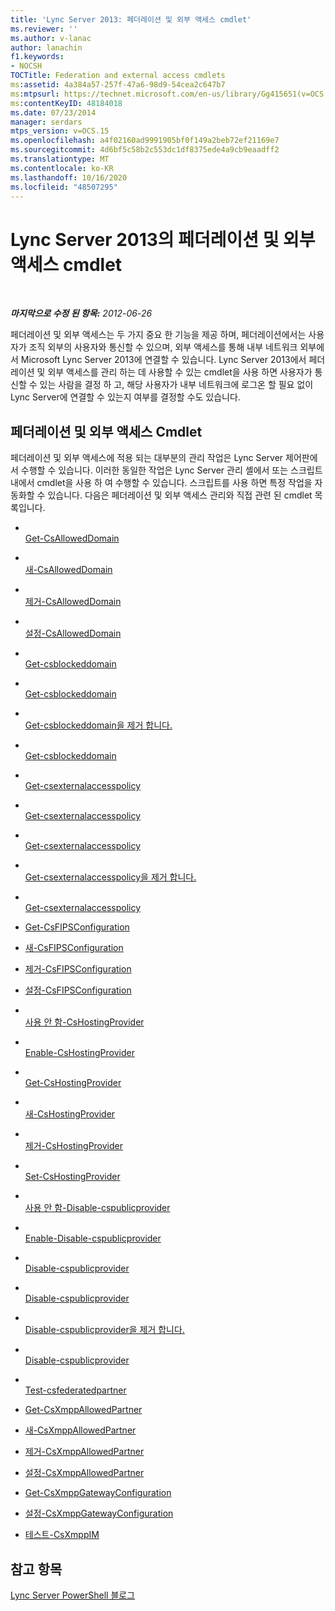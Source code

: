 ```yaml
---
title: 'Lync Server 2013: 페더레이션 및 외부 액세스 cmdlet'
ms.reviewer: ''
ms.author: v-lanac
author: lanachin
f1.keywords:
- NOCSH
TOCTitle: Federation and external access cmdlets
ms:assetid: 4a384a57-257f-47a6-98d9-54cea2c647b7
ms:mtpsurl: https://technet.microsoft.com/en-us/library/Gg415651(v=OCS.15)
ms:contentKeyID: 48184018
ms.date: 07/23/2014
manager: serdars
mtps_version: v=OCS.15
ms.openlocfilehash: a4f02160ad9991905bf0f149a2beb72ef21169e7
ms.sourcegitcommit: 4d6bf5c58b2c553dc1df8375ede4a9cb9eaadff2
ms.translationtype: MT
ms.contentlocale: ko-KR
ms.lasthandoff: 10/16/2020
ms.locfileid: "48507295"
---
```

# <a name="federation-and-external-access-cmdlets-in-lync-server-2013"></a>Lync Server 2013의 페더레이션 및 외부 액세스 cmdlet

<div data-xmlns="http://www.w3.org/1999/xhtml">

<div class="topic" data-xmlns="http://www.w3.org/1999/xhtml" data-msxsl="urn:schemas-microsoft-com:xslt" data-cs="https://msdn.microsoft.com/">

<div data-asp="https://msdn2.microsoft.com/asp">



</div>

<div id="mainSection">

<div id="mainBody">

<span> </span>

_**마지막으로 수정 된 항목:** 2012-06-26_

페더레이션 및 외부 액세스는 두 가지 중요 한 기능을 제공 하며, 페더레이션에서는 사용자가 조직 외부의 사용자와 통신할 수 있으며, 외부 액세스를 통해 내부 네트워크 외부에서 Microsoft Lync Server 2013에 연결할 수 있습니다. Lync Server 2013에서 페더레이션 및 외부 액세스를 관리 하는 데 사용할 수 있는 cmdlet을 사용 하면 사용자가 통신할 수 있는 사람을 결정 하 고, 해당 사용자가 내부 네트워크에 로그온 할 필요 없이 Lync Server에 연결할 수 있는지 여부를 결정할 수도 있습니다.

<div>

## <a name="federation-and-external-access-cmdlets"></a>페더레이션 및 외부 액세스 Cmdlet

페더레이션 및 외부 액세스에 적용 되는 대부분의 관리 작업은 Lync Server 제어판에서 수행할 수 있습니다. 이러한 동일한 작업은 Lync Server 관리 셸에서 또는 스크립트 내에서 cmdlet을 사용 하 여 수행할 수 있습니다. 스크립트를 사용 하면 특정 작업을 자동화할 수 있습니다. 다음은 페더레이션 및 외부 액세스 관리와 직접 관련 된 cmdlet 목록입니다.

  - <span></span>  
    [Get-CsAllowedDomain](https://technet.microsoft.com/library/Gg398164(v=OCS.15))

  - <span></span>  
    [새-CsAllowedDomain](https://technet.microsoft.com/library/Gg398628(v=OCS.15))

  - <span></span>  
    [제거-CsAllowedDomain](https://technet.microsoft.com/library/Gg398913(v=OCS.15))

  - <span></span>  
    [설정-CsAllowedDomain](https://technet.microsoft.com/library/Gg398931(v=OCS.15))

<!-- end list -->

  - <span></span>  
    [Get-csblockeddomain](https://technet.microsoft.com/library/Gg398424(v=OCS.15))

  - <span></span>  
    [Get-csblockeddomain](https://technet.microsoft.com/library/Gg398822(v=OCS.15))

  - <span></span>  
    [Get-csblockeddomain을 제거 합니다.](https://technet.microsoft.com/library/Gg425832(v=OCS.15))

  - <span></span>  
    [Get-csblockeddomain](https://technet.microsoft.com/library/Gg398090(v=OCS.15))

<!-- end list -->

  - <span></span>  
    [Get-csexternalaccesspolicy](https://technet.microsoft.com/library/Gg425805(v=OCS.15))

  - <span></span>  
    [Get-csexternalaccesspolicy](https://technet.microsoft.com/library/Gg425942(v=OCS.15))

  - <span></span>  
    [Get-csexternalaccesspolicy](https://technet.microsoft.com/library/Gg398441(v=OCS.15))

  - <span></span>  
    [Get-csexternalaccesspolicy을 제거 합니다.](https://technet.microsoft.com/library/Gg399057(v=OCS.15))

  - <span></span>  
    [Get-csexternalaccesspolicy](https://technet.microsoft.com/library/Gg398916(v=OCS.15))

<!-- end list -->

  - [Get-CsFIPSConfiguration](https://technet.microsoft.com/library/JJ204904(v=OCS.15))

  - [새-CsFIPSConfiguration](https://technet.microsoft.com/library/JJ205114(v=OCS.15))

  - [제거-CsFIPSConfiguration](https://technet.microsoft.com/library/JJ205201(v=OCS.15))

  - [설정-CsFIPSConfiguration](https://technet.microsoft.com/library/JJ205084(v=OCS.15))

<!-- end list -->

  - <span></span>  
    [사용 안 함-CsHostingProvider](https://technet.microsoft.com/library/Gg398481(v=OCS.15))

  - <span></span>  
    [Enable-CsHostingProvider](https://technet.microsoft.com/library/Gg398166(v=OCS.15))

  - <span></span>  
    [Get-CsHostingProvider](https://technet.microsoft.com/library/Gg413078(v=OCS.15))

  - <span></span>  
    [새-CsHostingProvider](https://technet.microsoft.com/library/Gg398490(v=OCS.15))

  - <span></span>  
    [제거-CsHostingProvider](https://technet.microsoft.com/library/Gg425809(v=OCS.15))

  - <span></span>  
    [Set-CsHostingProvider](https://technet.microsoft.com/library/Gg398532(v=OCS.15))

<!-- end list -->

  - <span></span>  
    [사용 안 함-Disable-cspublicprovider](https://technet.microsoft.com/library/Gg398984(v=OCS.15))

  - <span></span>  
    [Enable-Disable-cspublicprovider](https://technet.microsoft.com/library/Gg398780(v=OCS.15))

  - <span></span>  
    [Disable-cspublicprovider](https://technet.microsoft.com/library/Gg412945(v=OCS.15))

  - <span></span>  
    [Disable-cspublicprovider](https://technet.microsoft.com/library/Gg398161(v=OCS.15))

  - <span></span>  
    [Disable-cspublicprovider을 제거 합니다.](https://technet.microsoft.com/library/Gg412906(v=OCS.15))

  - <span></span>  
    [Disable-cspublicprovider](https://technet.microsoft.com/library/Gg413087(v=OCS.15))

<!-- end list -->

  - <span></span>  
    [Test-csfederatedpartner](https://technet.microsoft.com/library/Gg398281(v=OCS.15))

<!-- end list -->

  - [Get-CsXmppAllowedPartner](https://technet.microsoft.com/library/JJ204981(v=OCS.15))

  - [새-CsXmppAllowedPartner](https://technet.microsoft.com/library/JJ204631(v=OCS.15))

  - [제거-CsXmppAllowedPartner](https://technet.microsoft.com/library/JJ205055(v=OCS.15))

  - [설정-CsXmppAllowedPartner](https://technet.microsoft.com/library/JJ204686(v=OCS.15))

<!-- end list -->

  - [Get-CsXmppGatewayConfiguration](https://technet.microsoft.com/library/JJ204869(v=OCS.15))

  - [설정-CsXmppGatewayConfiguration](https://technet.microsoft.com/library/JJ204769(v=OCS.15))

<!-- end list -->

  - [테스트-CsXmppIM](https://technet.microsoft.com/library/JJ205423(v=OCS.15))

</div>

<div>

## <a name="see-also"></a>참고 항목


[Lync Server PowerShell 블로그](https://go.microsoft.com/fwlink/p/?linkid=203150)  
  

</div>

</div>

<span> </span>

</div>

</div>

</div>

